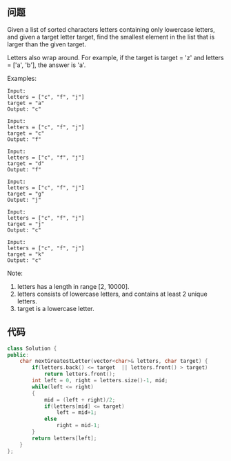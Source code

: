 ## 问题
Given a list of sorted characters letters containing only lowercase letters, and given a target letter target, find the smallest element in the list that is larger than the given target.

Letters also wrap around. For example, if the target is target = 'z' and letters = ['a', 'b'], the answer is 'a'.

Examples:
```
Input:
letters = ["c", "f", "j"]
target = "a"
Output: "c"

Input:
letters = ["c", "f", "j"]
target = "c"
Output: "f"

Input:
letters = ["c", "f", "j"]
target = "d"
Output: "f"

Input:
letters = ["c", "f", "j"]
target = "g"
Output: "j"

Input:
letters = ["c", "f", "j"]
target = "j"
Output: "c"

Input:
letters = ["c", "f", "j"]
target = "k"
Output: "c"
```
Note:
1. letters has a length in range [2, 10000].
2. letters consists of lowercase letters, and contains at least 2 unique letters.
3. target is a lowercase letter.

## 代码
```C++
class Solution {
public:
    char nextGreatestLetter(vector<char>& letters, char target) {
        if(letters.back() <= target  || letters.front() > target)
            return letters.front();
        int left = 0, right = letters.size()-1, mid;
        while(left <= right)
        {
            mid = (left + right)/2;
            if(letters[mid] <= target)
                left = mid+1;
            else
                right = mid-1;
        }
        return letters[left];
    }
};
```
